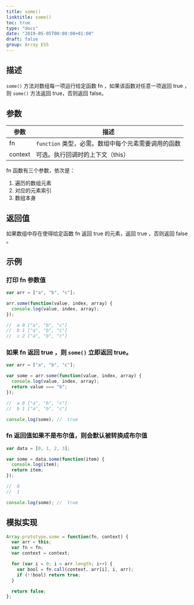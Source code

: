 ```yaml
---
title: some()
linktitle: some()
toc: true
type: "docs"
date: "2019-05-05T00:00:00+01:00"
draft: false
group: Array ES5
---
```


## 描述

`some()` 方法对数组每一项运行给定函数 fn ，如果该函数对任意一项返回 true ，则 `some()` 方法返回 true，否则返回 false。

## 参数

| 参数    | 描述                                                |
| ------- | --------------------------------------------------- |
| fn      | `function` 类型，必需。数组中每个元素需要调用的函数 |
| context | 可选。执行回调时的上下文（this）                    |

fn 函数有三个参数，依次是：

1. 遍历的数组元素
2. 对应的元素索引
3. 数组本身

## 返回值

如果数组中存在使得给定函数 fn 返回 true 的元素，返回 true ，否则返回 false 。

## 示例

### 打印 fn 参数值

```js
var arr = ["a", "b", "c"];

arr.some(function(value, index, array) {
  console.log(value, index, array);
});

//  a 0 ["a", "b", "c"]
//  b 1 ["a", "b", "c"]
//  c 2 ["a", "b", "c"]
```

### 如果 fn 返回 true ，则 `some()` 立即返回 true。

```js
var arr = ["a", "b", "c"];

var some = arr.some(function(value, index, array) {
  console.log(value, index, array);
  return value === "b";
});

//  a 0 ["a", "b", "c"]
//  b 1 ["a", "b", "c"]

console.log(some); //  true
```

### fn 返回值如果不是布尔值，则会默认被转换成布尔值

```js
var data = [0, 1, 2, 3];

var some = data.some(function(item) {
  console.log(item);
  return item;
});

//  0
//  1

console.log(some); //  true
```

## 模拟实现

```js
Array.prototype.some = function(fn, context) {
  var arr = this;
  var fn = fn;
  var context = context;

  for (var i = 0; i < arr.length; i++) {
    var bool = fn.call(context, arr[i], i, arr);
    if (!!bool) return true;
  }

  return false;
};
```
